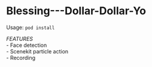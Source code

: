 # Blessing---Dollar-Dollar-Yo

Usage: `pod install` <br />

*FEATURES*<br />
\- Face detection<br />
\- Scenekit particle action<br />
\- Recording<br />

